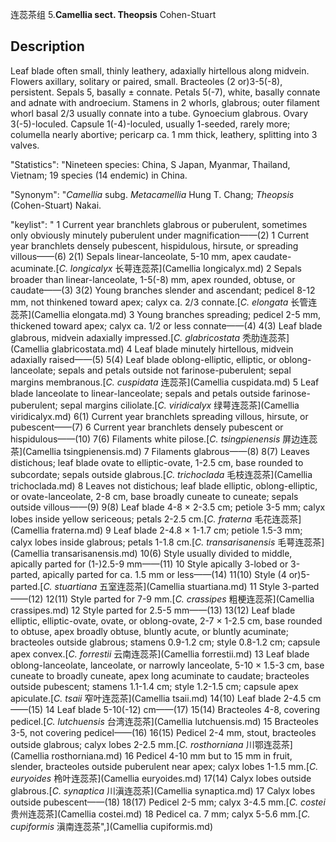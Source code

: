 连蕊茶组
5.**Camellia sect. Theopsis** Cohen-Stuart

## Description
Leaf blade often small, thinly leathery, adaxially hirtellous along midvein. Flowers axillary, solitary or paired, small. Bracteoles (2 or)3-5(-8), persistent. Sepals 5, basally ± connate. Petals 5(-7), white, basally connate and adnate with androecium. Stamens in 2 whorls, glabrous; outer filament whorl basal 2/3 usually connate into a tube. Gynoecium glabrous. Ovary 3(-5)-loculed. Capsule 1(-4)-loculed, usually 1-seeded, rarely more; columella nearly abortive; pericarp ca. 1 mm thick, leathery, splitting into 3 valves.

  "Statistics": "Nineteen species: China, S Japan, Myanmar, Thailand, Vietnam; 19 species (14 endemic) in China.

  "Synonym": "*Camellia* subg. *Metacamellia* Hung T. Chang; *Theopsis* (Cohen-Stuart) Nakai.

  "keylist": "
1 Current year branchlets glabrous or puberulent, sometimes only obviously minutely puberulent under magnification——(2)
1 Current year branchlets densely pubescent, hispidulous, hirsute, or spreading villous——(6)
2(1) Sepals linear-lanceolate, 5-10 mm, apex caudate-acuminate.[*C. longicalyx* 长萼连蕊茶](Camellia longicalyx.md)
2 Sepals broader than linear-lanceolate, 1-5(-8) mm, apex rounded, obtuse, or caudate——(3)
3(2) Young branches slender and ascendant; pedicel 8-12 mm, not thinkened toward apex; calyx ca. 2/3 connate.[*C. elongata* 长管连蕊茶](Camellia elongata.md)
3 Young branches spreading; pedicel 2-5 mm, thickened toward apex; calyx ca. 1/2 or less connate——(4)
4(3) Leaf blade glabrous, midvein adaxially impressed.[*C. glabricostata* 秃肋连蕊茶](Camellia glabricostata.md)
4 Leaf blade minutely hirtellous, midvein adaxially raised——(5)
5(4) Leaf blade oblong-elliptic, elliptic, or oblong-lanceolate; sepals and petals outside not farinose-puberulent; sepal margins membranous.[*C. cuspidata* 连蕊茶](Camellia cuspidata.md)
5 Leaf blade lanceolate to linear-lanceolate; sepals and petals outside farinose-puberulent; sepal margins ciliolate.[*C. viridicalyx* 绿萼连蕊茶](Camellia viridicalyx.md)
6(1) Current year branchlets spreading villous, hirsute, or pubescent——(7)
6 Current year branchlets densely pubescent or hispidulous——(10)
7(6) Filaments white pilose.[*C. tsingpienensis* 屏边连蕊茶](Camellia tsingpienensis.md)
7 Filaments glabrous——(8)
8(7) Leaves distichous; leaf blade ovate to elliptic-ovate, 1-2.5 cm, base rounded to subcordate; sepals outside glabrous.[*C. trichoclada* 毛枝连蕊茶](Camellia trichoclada.md)
8 Leaves not distichous; leaf blade elliptic, oblong-elliptic, or ovate-lanceolate, 2-8 cm, base broadly cuneate to cuneate; sepals outside villous——(9)
9(8) Leaf blade 4-8 × 2-3.5 cm; petiole 3-5 mm; calyx lobes inside yellow sericeous; petals 2-2.5 cm.[*C. fraterna* 毛花连蕊茶](Camellia fraterna.md)
9 Leaf blade 2-4.8 × 1-1.7 cm; petiole 1.5-3 mm; calyx lobes inside glabrous; petals 1-1.8 cm.[*C. transarisanensis* 毛萼连蕊茶](Camellia transarisanensis.md)
10(6) Style usually divided to middle, apically parted for (1-)2.5-9 mm——(11)
10 Style apically 3-lobed or 3-parted, apically parted for ca. 1.5 mm or less——(14)
11(10) Style (4 or)5-parted.[*C. stuartiana* 五室连蕊茶](Camellia stuartiana.md)
11 Style 3-parted——(12)
12(11) Style parted for 7-9 mm.[*C. crassipes* 粗梗连蕊茶](Camellia crassipes.md)
12 Style parted for 2.5-5 mm——(13)
13(12) Leaf blade elliptic, elliptic-ovate, ovate, or oblong-ovate, 2-7 × 1-2.5 cm, base rounded to obtuse, apex broadly obtuse, bluntly acute, or bluntly acuminate; bracteoles outside glabrous; stamens 0.9-1.2 cm; style 0.8-1.2 cm; capsule apex convex.[*C. forrestii* 云南连蕊茶](Camellia forrestii.md)
13 Leaf blade oblong-lanceolate, lanceolate, or narrowly lanceolate, 5-10 × 1.5-3 cm, base cuneate to broadly cuneate, apex long acuminate to caudate; bracteoles outside pubescent; stamens 1.1-1.4 cm; style 1.2-1.5 cm; capsule apex apiculate.[*C. tsaii* 窄叶连蕊茶](Camellia tsaii.md)
14(10) Leaf blade 2-4.5 cm——(15)
14 Leaf blade 5-10(-12) cm——(17)
15(14) Bracteoles 4-8, covering pedicel.[*C. lutchuensis* 台湾连蕊茶](Camellia lutchuensis.md)
15 Bracteoles 3-5, not covering pedicel——(16)
16(15) Pedicel 2-4 mm, stout, bracteoles outside glabrous; calyx lobes 2-2.5 mm.[*C. rosthorniana* 川鄂连蕊茶](Camellia rosthorniana.md)
16 Pedicel 4-10 mm but to 15 mm in fruit, slender, bracteoles outside puberulent near apex; calyx lobes 1-1.5 mm.[*C. euryoides* 柃叶连蕊茶](Camellia euryoides.md)
17(14) Calyx lobes outside glabrous.[*C. synaptica* 川滇连蕊茶](Camellia synaptica.md)
17 Calyx lobes outside pubescent——(18)
18(17) Pedicel 2-5 mm; calyx 3-4.5 mm.[*C. costei* 贵州连蕊茶](Camellia costei.md)
18 Pedicel ca. 7 mm; calyx 5-5.6 mm.[*C. cupiformis* 滇南连蕊茶",](Camellia cupiformis.md)
